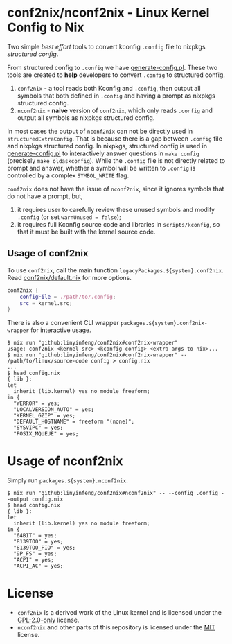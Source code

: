 # conf2nix/nconf2nix - Linux Kernel Config to Nix

Two simple _best effort_ tools to convert kconfig `.config` file to nixpkgs _structured config_.

From structured config to `.config` we have [generate-config.pl](https://github.com/NixOS/nixpkgs/blob/master/pkgs/os-specific/linux/kernel/generate-config.pl). These two tools are created to **help** developers to convert `.config` to structured config.

1. `conf2nix` - a tool reads both Kconfig and `.config`, then output all symbols that both defined in `.config` and having a prompt as nixpkgs structured config.
2. `nconf2nix` - **naive** version of `conf2nix`, which only reads `.config` and output all symbols as nixpkgs structured config.

In most cases the output of `nconf2nix` can not be directly used in `structuredExtraConfig`. That is because there is a gap between `.config` file and nixpkgs structured config. In nixpkgs, structured config is used in [generate-config.pl](https://github.com/NixOS/nixpkgs/blob/master/pkgs/os-specific/linux/kernel/generate-config.pl) to interactively answer questions in `make config` (precisely `make oldaskconfig`). While the `.config` file is not directly related to prompt and answer, whether a symbol will be written to `.config` is controlled by a complex `SYMBOL_WRITE` flag.

`conf2nix` does not have the issue of `nconf2nix`, since it ignores symbols that do not have a prompt, but,

1. it requires user to carefully review these unused symbols and modify `.config` (or set `warnUnused = false`);
2. it requires full Kconfig source code and libraries in `scripts/kconfig`, so that it must be built with the kernel source code.

## Usage of conf2nix

To use `conf2nix`, call the main function `legacyPackages.${system}.conf2nix`. Read [conf2nix/default.nix](./conf2nix/default.nix) for more options.

```nix
conf2nix {
    configFile = ./path/to/.config;
    src = kernel.src;
}
```

There is also a convenient CLI wrapper `packages.${system}.conf2nix-wrapper` for interactive usage.

```console
$ nix run "github:linyinfeng/conf2nix#conf2nix-wrapper"
usage: conf2nix <kernel-src> <kconfig-config> <extra args to nix>...
$ nix run "github:linyinfeng/conf2nix#conf2nix-wrapper" -- /path/to/linux/source-code config > config.nix
...
$ head config.nix
{ lib }:
let
  inherit (lib.kernel) yes no module freeform;
in {
  "WERROR" = yes;
  "LOCALVERSION_AUTO" = yes;
  "KERNEL_GZIP" = yes;
  "DEFAULT_HOSTNAME" = freeform "(none)";
  "SYSVIPC" = yes;
  "POSIX_MQUEUE" = yes;
```

# Usage of nconf2nix

Simply run `packages.${system}.nconf2nix`.

```console
$ nix run "github:linyinfeng/conf2nix#nconf2nix" -- --config .config --output config.nix
$ head config.nix
{ lib }:
let
  inherit (lib.kernel) yes no module freeform;
in {
  "64BIT" = yes;
  "8139TOO" = yes;
  "8139TOO_PIO" = yes;
  "9P_FS" = yes;
  "ACPI" = yes;
  "ACPI_AC" = yes;
```

# License

- `conf2nix` is a derived work of the Linux kernel and is licensed under the [GPL-2.0-only](./conf2nix/LICENSE) license.
- `nconf2nix` and other parts of this repository is licensed under the [MIT](./LICENSE) license.
